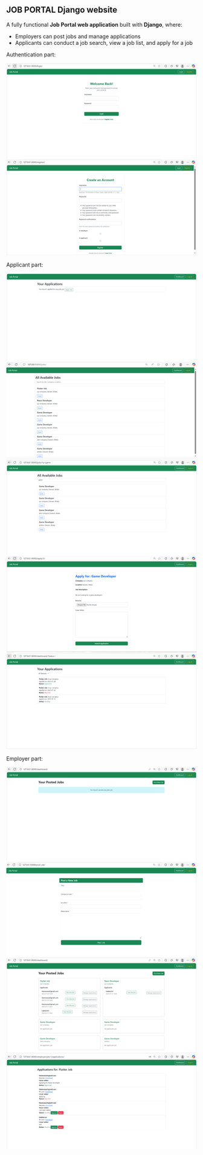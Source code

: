 ## JOB PORTAL Django website

A fully functional **Job Portal web application** built with **Django**, where:

- Employers can post jobs and manage applications
- Applicants can conduct a job search, view a job list, and apply for a job

Authentication part:

![Login](https://github.com/kazihabiba201/job_portal/blob/main/login.PNG)
![Register](https://github.com/kazihabiba201/job_portal/blob/main/register.PNG)

Applicant part:

![Applicant Empty_Dashboard](https://github.com/kazihabiba201/job_portal/blob/main/applicante_dashboard.PNG)
![Applicant Job_List](https://github.com/kazihabiba201/job_portal/blob/main/job_list.PNG)
![Applicant Job_List](https://github.com/kazihabiba201/job_portal/blob/main/search.PNG)
![Applicant Apply_Job](https://github.com/kazihabiba201/job_portal/blob/main/apply_jobs.PNG)
![Applicant Dashboard](https://github.com/kazihabiba201/job_portal/blob/main/Applicant_status.PNG)

Employer part:

![Employer Empty_DashBoard](https://github.com/kazihabiba201/job_portal/blob/main/employer_dashbord_empty.PNG)
![Employer Post_New_Job](https://github.com/kazihabiba201/job_portal/blob/main/post_new_job.PNG)
![Employer Dashboard](https://github.com/kazihabiba201/job_portal/blob/main/employer_Job_dashboard.PNG)
![Employer Status_Dashboard](https://github.com/kazihabiba201/job_portal/blob/main/applicant%20list.PNG)




